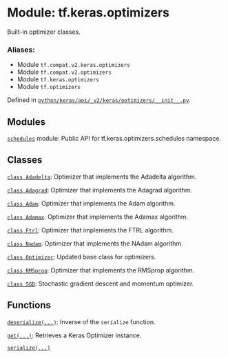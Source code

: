 <div itemscope itemtype="http://developers.google.com/ReferenceObject">
<meta itemprop="name" content="tf.keras.optimizers" />
<meta itemprop="path" content="Stable" />
</div>

# Module: tf.keras.optimizers

Built-in optimizer classes.

### Aliases:

* Module `tf.compat.v2.keras.optimizers`
* Module `tf.compat.v2.optimizers`
* Module `tf.keras.optimizers`
* Module `tf.optimizers`



Defined in [`python/keras/api/_v2/keras/optimizers/__init__.py`](/code/stable/tensorflow/python/keras/api/_v2/keras/optimizers/__init__.py).

<!-- Placeholder for "Used in" -->


## Modules

[`schedules`](../../tf/keras/optimizers/schedules.md) module: Public API for tf.keras.optimizers.schedules namespace.

## Classes

[`class Adadelta`](../../tf/keras/optimizers/Adadelta.md): Optimizer that implements the Adadelta algorithm.

[`class Adagrad`](../../tf/keras/optimizers/Adagrad.md): Optimizer that implements the Adagrad algorithm.

[`class Adam`](../../tf/keras/optimizers/Adam.md): Optimizer that implements the Adam algorithm.

[`class Adamax`](../../tf/keras/optimizers/Adamax.md): Optimizer that implements the Adamax algorithm.

[`class Ftrl`](../../tf/keras/optimizers/Ftrl.md): Optimizer that implements the FTRL algorithm.

[`class Nadam`](../../tf/keras/optimizers/Nadam.md): Optimizer that implements the NAdam algorithm.

[`class Optimizer`](../../tf/keras/optimizers/Optimizer.md): Updated base class for optimizers.

[`class RMSprop`](../../tf/keras/optimizers/RMSprop.md): Optimizer that implements the RMSprop algorithm.

[`class SGD`](../../tf/keras/optimizers/SGD.md): Stochastic gradient descent and momentum optimizer.

## Functions

[`deserialize(...)`](../../tf/keras/optimizers/deserialize.md): Inverse of the `serialize` function.

[`get(...)`](../../tf/keras/optimizers/get.md): Retrieves a Keras Optimizer instance.

[`serialize(...)`](../../tf/keras/optimizers/serialize.md)

